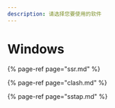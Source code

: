 ```yaml
---
description: 请选择您要使用的软件
---
```


# Windows

{% page-ref page="ssr.md" %}

{% page-ref page="clash.md" %}

{% page-ref page="sstap.md" %}

